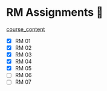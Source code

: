 # RM Assignments 🧪

[course_content](https://lernen.min.uni-hamburg.de/course/view.php?id=582)

* [x] RM 01
* [x] RM 02
* [x] RM 03
* [x] RM 04
* [x] RM 05
* [ ] RM 06
* [ ] RM 07
